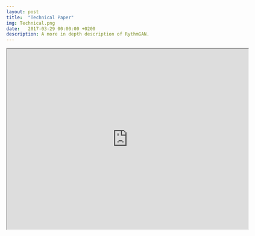 ```yaml
---
layout: post
title:  "Technical Paper"
img: Technical.png
date:   2017-03-29 00:00:00 +0200
description: A more in depth description of RythmGAN.
---
```


<iframe src="https://drive.google.com/file/d/19OLbxCPDBrwIdoln-tAXzVCSzFuDn3eE/preview" width="640" height="480"></iframe>
